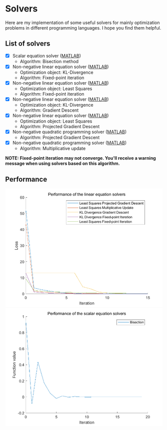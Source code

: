 # Solvers

Here are my implementation of some useful solvers for mainly optimization problems in different programming languages. I hope you find them helpful.

## List of solvers

- [x] Scalar equation solver ([MATLAB](./MATLAB/bisection_fsolve.m))
    - Algorithm: Bisection method
- [x] Non-negative linear equation solver ([MATLAB](./MATLAB/fpi_kldivergence.m))
    - Optimization object: KL-Divergence
    - Algorithm: Fixed-point iteration
- [x] Non-negative linear equation solver ([MATLAB](./MATLAB/fpi_lsqnonneg.m))
    - Optimization object: Least Squares
    - Algorithm: Fixed-point iteration
- [x] Non-negative linear equation solver ([MATLAB](./MATLAB/gd_kldivergence.m))
    - Optimization object: KL-Divergence
    - Algorithm: Gradient Descent
- [x] Non-negative linear equation solver ([MATLAB](./MATLAB/pgd_lsqnonneg.m))
    - Optimization object: Least Squares
    - Algorithm: Projected Gradient Descent
- [x] Non-negative quadratic programming solver ([MATLAB](./MATLAB/pgd_quadprog.m))
    - Algorithm: Projected Gradient Descent
- [x] Non-negative quadratic programming solver ([MATLAB](./MATLAB/multipupd_quadprognonneg.m))
    - Algorithm: Multiplicative update

**NOTE: Fixed-point iteration may not converge. You'll receive a warning message when using solvers based on this algorithm.**

## Performance

![Non-negative linear equation solvers](./MATLAB/figs/linear_eqn.png)
![Scalar equation solvers](./MATLAB/figs/scalar_eqn.png)
